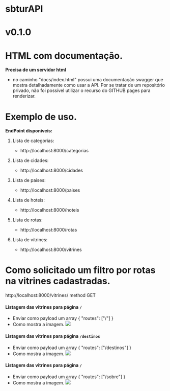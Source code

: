 # sbturAPI

# v0.1.0

# HTML com documentação.
**Precisa de um servidor html**

* no caminho "docs/index.html" possui uma documentação swagger que mostra detalhadamente como usar a API. Por se tratar de um repositório privado, não foi possível utilizar o recurso do GITHUB pages para renderizar.  

# Exemplo de uso.


**EndPoint disponiveis:**

1. Lista de categorias:
    * http://localhost:8000/categorias

2. Lista de cidades:
    * http://localhost:8000/cidades

3. Lista de paises:
    * http://localhost:8000/paises

4. Lista de hoteis:
    * http://localhost:8000/hoteis

5. Lista de rotas:
    * http://localhost:8000/rotas

6. Lista de vitrines:
    * http://localhost:8000/vitrines


# Como solicitado um filtro por rotas na vitrines cadastradas.

http://localhost:8000/vitrines/ method GET

#### Listagem das vitrines para página `/`

- Enviar como payload um array { "routes": ["/"] }
- Como mostra a imagem.
![ ](https://github.com/fabricioadenir/sbturAPI/blob/main/docs/barra.png?raw=true)

#### Listagem das vitrines para página `/destinos`

- Enviar como payload um array { "routes": ["/destinos"] }
- Como mostra a imagem.
![ ](https://github.com/fabricioadenir/sbturAPI/blob/main/docs/destinos.png?raw=true)


#### Listagem das vitrines para página `/`

- Enviar como payload um array { "routes": ["/sobre"] }
- Como mostra a imagem.
![ ](https://github.com/fabricioadenir/sbturAPI/blob/main/docs/sobre.png?raw=true)